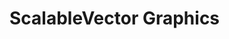 <!DOCTYPEhtml>
<html>
  <body>
    <h1>
      ScalableVector Graphics</h1><svgwidth="100"height="100">
    <circlecx="50"cy="50"r="40"stroke="green"stroke-width="4"fill="yellow"/>
    </svg>
  </body>
</html>
